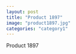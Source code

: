 ```yaml
---
layout: post
title: "Product 1897"
image: "product1897.jpg"
categories: "category1"
---
```

Product 1897
